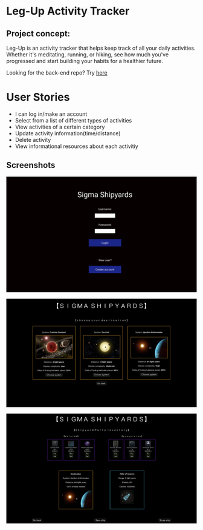 # Leg-Up Activity Tracker

## Project concept:

Leg-Up is an activity tracker that helps keep track of all your daily activities. 
Whether it's meditating, running, or hiking, see how much you've progressed and start
building your habits for a healthier future. 

Looking for the back-end repo? Try [here](https://github.com/Ian-Ennis/activity_tracker_backend)


# User Stories


- I can log in/make an account
- Select from a list of different types of activities
- View activities of a certain category
- Update activity information(time/distance)
- Delete activity
- View informational resources about each activitiy


## Screenshots
![description_with_chart](https://github.com/Ian-Ennis/sigma_shipyards/blob/main/public/deliverables/login.png)

![chart_with_table](https://github.com/Ian-Ennis/sigma_shipyards/blob/main/public/deliverables/mission_select.png)

![resouces](https://github.com/Ian-Ennis/sigma_shipyards/blob/main/public/deliverables/shipyard.png)
